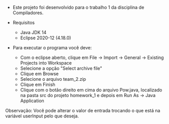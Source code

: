 - Este projeto foi desenvolvido para o trabalho 1 da disciplina de Compiladores.

- Requisitos
  - Java JDK 14
  - Eclipse 2020-12 (4.18.0)

- Para executar o programa você deve:
  - Com o eclipse aberto, clique em File -> Import -> General -> Existing
Projects into Workspace
  - Selecione a opção "Select archive file"
  - Clique em Browse
  - Selecione o arquivo team_2.zip
  - Clique em Finish
  - Clique com o botão direito em cima do arquivo Pow.java, localizado na pasta src do projeto homework_1 e depois em Run As -> Java Application
  
Observação: Você pode alterar o valor de entrada trocando o que está na variável userInput pelo que deseja.